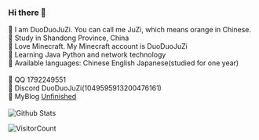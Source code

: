 ### Hi there 👋

🍊 I am DuoDuoJuZi. You can call me JuZi, which means orange in Chinese.<br>
🍊 Study in Shandong Province, China<br>
🍊 Love Minecraft. My Minecraft account is DuoDuoJuZi<br>
🍊 Learning Java Python and network technology<br>
🍊 Available languages: Chinese English Japanese(studied for one year)<br>
<br>
🔗 QQ 1792249551<br>
🔗 Discord DuoDuoJuZi(1049595913200476161)<br>
🔗 MyBlog [Unfinished](blog.duoduojuzi.top)<br>
<br>
![Github Stats](https://github-readme-stats.vercel.app/api/?username=DuoDuoJuZi&show_icons=true&title_color=fff&icon_color=79ff97&text_color=9f9f9f&bg_color=151515)
<br>

![VisitorCount](https://profile-counter.glitch.me/DuoDuoJuZi/count.svg)
